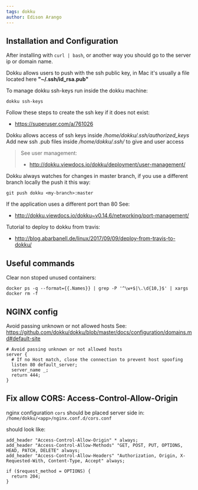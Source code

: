 ```yaml
---
tags: dokku
author: Edison Arango
---
```


## Installation and Configuration

After installing with `curl | bash`, or another way you should go to the server ip or domain name.

Dokku allows users to push with the ssh public key, in Mac it's usually a file located here **"~/.ssh/id_rsa.pub"**

To manage dokku ssh-keys run inside the dokku machine:

```
dokku ssh-keys
```

Follow these steps to create the ssh key if it does not exist:

- https://superuser.com/a/761026

Dokku allows access of ssh keys inside */home/dokku/.ssh/authorized_keys*
Add new ssh .pub files inside */home/dokku/.ssh/* to give and user access

> See user management:
> - http://dokku.viewdocs.io/dokku/deployment/user-management/

Dokku always watches for changes in master branch, if you use a different branch locally the push it this way:

```
git push dokku <my-branch>:master
```

If the application uses a different port than 80 See: 
- http://dokku.viewdocs.io/dokku~v0.14.6/networking/port-management/

Tutorial to deploy to dokku from travis:
- http://blog.abarbanell.de/linux/2017/09/09/deploy-from-travis-to-dokku/

## Useful commands

Clear non stoped unused containers:

```
docker ps -q --format={{.Names}} | grep -P '^\w+$|\.\d{10,}$' | xargs docker rm -f
```

## NGINX config

Avoid passing unknown or not allowed hosts
See: https://github.com/dokku/dokku/blob/master/docs/configuration/domains.md#default-site

```
# Avoid passing unknown or not allowed hosts
server {
  # If no Host match, close the connection to prevent host spoofing
  listen 80 default_server;
  server_name _;
  return 444;
}
```

## Fix allow CORS: Access-Control-Allow-Origin  

nginx configuration `cors` should be placed server side in: `/home/dokku/<app>/nginx.conf.d/cors.conf`

should look like:

```
add_header "Access-Control-Allow-Origin" * always;
add_header "Access-Control-Allow-Methods" "GET, POST, PUT, OPTIONS, HEAD, PATCH, DELETE" always;
add_header "Access-Control-Allow-Headers" "Authorization, Origin, X-Requested-With, Content-Type, Accept" always;

if ($request_method = OPTIONS) {
  return 204;
}
```
